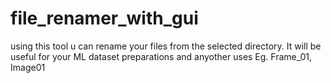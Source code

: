 # file_renamer_with_gui
using this tool u can rename your files from the selected directory. It will be useful for your ML dataset preparations and anyother uses Eg. Frame_01, Image01
